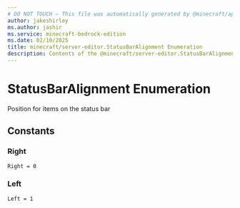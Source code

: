 ```yaml
---
# DO NOT TOUCH — This file was automatically generated by @minecraft/api-docs-generator, to report problems file an issue at https://github.com/Mojang/minecraft-scripting-libraries
author: jakeshirley
ms.author: jashir
ms.service: minecraft-bedrock-edition
ms.date: 02/10/2025
title: minecraft/server-editor.StatusBarAlignment Enumeration
description: Contents of the @minecraft/server-editor.StatusBarAlignment enumeration.
---
```

# StatusBarAlignment Enumeration

Position for items on the status bar

## Constants
### **Right**
`Right = 0`
### **Left**
`Left = 1`
